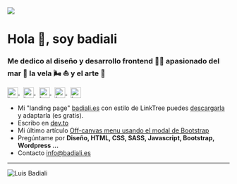 <img src="https://repository-images.githubusercontent.com/280498248/c0d72900-cae1-11ea-861c-443b6a4b7f83">

# Hola 👋, soy **badiali**
### Me dedico al diseño y desarrollo frontend 👨‍💻 apasionado del mar 🌊 la vela 🌬 ⛵️ y el arte 🎨

<p align="left">
  <a href="https://codepen.io/badiali" target="_blank">
    <img align="center" src="https://cdn.jsdelivr.net/npm/simple-icons@3.0.1/icons/codepen.svg" alt="badiali" height="24px" width="24px" />
  </a>
  &nbsp;
  <a href="https://dev.to/badiali" target="_blank">
    <img align="center" src="https://cdn.jsdelivr.net/npm/simple-icons@3.0.1/icons/dev-dot-to.svg" alt="badiali" height="24px" width="24px" />
  </a>
  &nbsp;
  <a href="https://twitter.com/badiali" target="_blank">
    <img align="center" src="https://cdn.jsdelivr.net/npm/simple-icons@3.0.1/icons/twitter.svg" alt="badiali" height="24px" width="24px" />
  </a>
  &nbsp;
  <a href="https://linkedin.com/in/badiali" target="_blank">
    <img align="center" src="https://cdn.jsdelivr.net/npm/simple-icons@3.0.1/icons/linkedin.svg" alt="badiali" height="24px" width="24px" />
  </a>
  &nbsp;
  <a href="https://instagram.com/dev.badiali" target="_blank">
    <img align="center" src="https://cdn.jsdelivr.net/npm/simple-icons@3.0.1/icons/instagram.svg" alt="badiali" height="24px" width="24px" />
  </a>
</p>

- Mi "landing page" [badiali.es](https://badiali.es) con estilo de LinkTree puedes [descargarla](https://github.com/badiali/badiali.es) y adaptarla (es gratis).
- Escribo en [dev.to](https://dev.to/badiali)
- Mi último artículo [Off-canvas menu usando el modal de Bootstrap](https://dev.to/badiali/offcanvas-menu-usando-el-modal-de-bootstrap-emp)
- Pregúntame por <strong>Diseño, HTML, CSS, SASS, Javascript, Bootstrap, Wordpress ...</strong>
- Contacto [info@badiali.es](mailto:info@badiali.es)

---

![Luis Badiali](https://komarev.com/ghpvc/?username=badiali)
